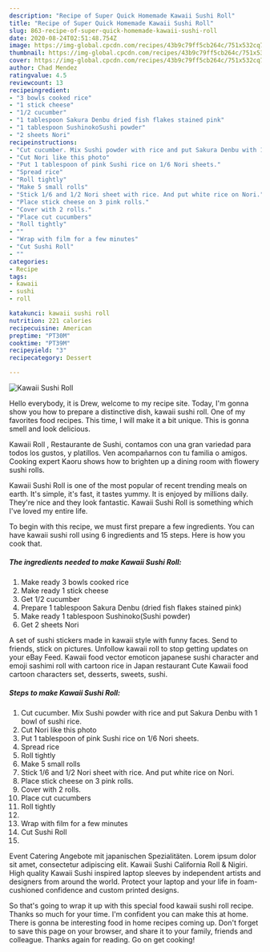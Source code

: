 ```yaml
---
description: "Recipe of Super Quick Homemade Kawaii Sushi Roll"
title: "Recipe of Super Quick Homemade Kawaii Sushi Roll"
slug: 863-recipe-of-super-quick-homemade-kawaii-sushi-roll
date: 2020-08-24T02:51:48.754Z
image: https://img-global.cpcdn.com/recipes/43b9c79ff5cb264c/751x532cq70/kawaii-sushi-roll-recipe-main-photo.jpg
thumbnail: https://img-global.cpcdn.com/recipes/43b9c79ff5cb264c/751x532cq70/kawaii-sushi-roll-recipe-main-photo.jpg
cover: https://img-global.cpcdn.com/recipes/43b9c79ff5cb264c/751x532cq70/kawaii-sushi-roll-recipe-main-photo.jpg
author: Chad Mendez
ratingvalue: 4.5
reviewcount: 13
recipeingredient:
- "3 bowls cooked rice"
- "1 stick cheese"
- "1/2 cucumber"
- "1 tablespoon Sakura Denbu dried fish flakes stained pink"
- "1 tablespoon SushinokoSushi powder"
- "2 sheets Nori"
recipeinstructions:
- "Cut cucumber. Mix Sushi powder with rice and put Sakura Denbu with 1 bowl of sushi rice."
- "Cut Nori like this photo"
- "Put 1 tablespoon of pink Sushi rice on 1/6 Nori sheets."
- "Spread rice"
- "Roll tightly"
- "Make 5 small rolls"
- "Stick 1/6 and 1/2 Nori sheet with rice. And put white rice on Nori."
- "Place stick cheese on 3 pink rolls."
- "Cover with 2 rolls."
- "Place cut cucumbers"
- "Roll tightly"
- ""
- "Wrap with film for a few minutes"
- "Cut Sushi Roll"
- ""
categories:
- Recipe
tags:
- kawaii
- sushi
- roll

katakunci: kawaii sushi roll 
nutrition: 221 calories
recipecuisine: American
preptime: "PT30M"
cooktime: "PT39M"
recipeyield: "3"
recipecategory: Dessert

---
```



![Kawaii Sushi Roll](https://img-global.cpcdn.com/recipes/43b9c79ff5cb264c/751x532cq70/kawaii-sushi-roll-recipe-main-photo.jpg)

Hello everybody, it is Drew, welcome to my recipe site. Today, I'm gonna show you how to prepare a distinctive dish, kawaii sushi roll. One of my favorites food recipes. This time, I will make it a bit unique. This is gonna smell and look delicious.

Kawaii Roll , Restaurante de Sushi, contamos con una gran variedad para todos los gustos, y platillos. Ven acompañarnos con tu familia o amigos. Cooking expert Kaoru shows how to brighten up a dining room with flowery sushi rolls.

Kawaii Sushi Roll is one of the most popular of recent trending meals on earth. It's simple, it's fast, it tastes yummy. It is enjoyed by millions daily. They're nice and they look fantastic. Kawaii Sushi Roll is something which I've loved my entire life.


To begin with this recipe, we must first prepare a few ingredients. You can have kawaii sushi roll using 6 ingredients and 15 steps. Here is how you cook that.

<!--inarticleads1-->

##### The ingredients needed to make Kawaii Sushi Roll:

1. Make ready 3 bowls cooked rice
1. Make ready 1 stick cheese
1. Get 1/2 cucumber
1. Prepare 1 tablespoon Sakura Denbu (dried fish flakes stained pink)
1. Make ready 1 tablespoon Sushinoko(Sushi powder)
1. Get 2 sheets Nori


A set of sushi stickers made in kawaii style with funny faces. Send to friends, stick on pictures. Unfollow kawaii roll to stop getting updates on your eBay Feed. Kawaii food vector emoticon japanese sushi character and emoji sashimi roll with cartoon rice in Japan restaurant Cute Kawaii food cartoon characters set, desserts, sweets, sushi. 

<!--inarticleads2-->

##### Steps to make Kawaii Sushi Roll:

1. Cut cucumber. Mix Sushi powder with rice and put Sakura Denbu with 1 bowl of sushi rice.
1. Cut Nori like this photo
1. Put 1 tablespoon of pink Sushi rice on 1/6 Nori sheets.
1. Spread rice
1. Roll tightly
1. Make 5 small rolls
1. Stick 1/6 and 1/2 Nori sheet with rice. And put white rice on Nori.
1. Place stick cheese on 3 pink rolls.
1. Cover with 2 rolls.
1. Place cut cucumbers
1. Roll tightly
1. 
1. Wrap with film for a few minutes
1. Cut Sushi Roll
1. 


Event Catering Angebote mit japanischen Spezialitäten. Lorem ipsum dolor sit amet, consectetur adipiscing elit. Kawaii Sushi California Roll &amp; Nigiri. High quality Kawaii Sushi inspired laptop sleeves by independent artists and designers from around the world. Protect your laptop and your life in foam-cushioned confidence and custom printed designs. 

So that's going to wrap it up with this special food kawaii sushi roll recipe. Thanks so much for your time. I'm confident you can make this at home. There is gonna be interesting food in home recipes coming up. Don't forget to save this page on your browser, and share it to your family, friends and colleague. Thanks again for reading. Go on get cooking!
